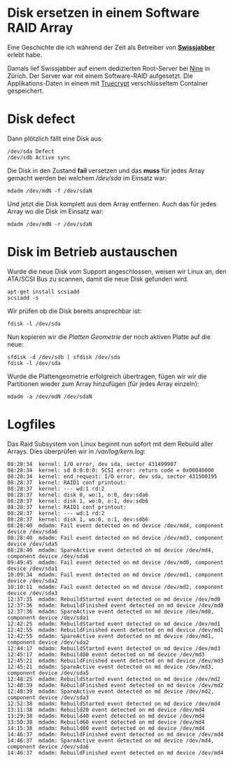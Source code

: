 # Disk ersetzen in einem Software RAID Array

Eine Geschichte die ich während der Zeit als Betreiber von
**[Swissjabber](http://www.swissjabber.ch)** erlebt habe.

Damals lief Swissjabber auf einem dedizierten Root-Server bei
[Nine](http://www.nine.ch) in Zürich. Der Server war mit einem
Software-RAID aufgesetzt. Die Applikations-Daten in einem mit
[Truecrypt](http://www.truecrypt.org) verschlüsseltem Container
gespeichert.

# Disk defect

Dann plötzlich fällt eine Disk aus:

    /dev/sda Defect
    /dev/sdb Active sync

Die Disk in den Zustand **fail** versetzen und das **muss** für jedes
Array gemacht werden bei welchem */dev/sda* im Einsatz war:

    mdadm /dev/mdN -f /dev/sdaN

Und jetzt die Disk komplett aus dem Array entfernen. Auch das für jedes
Array wo die Disk im Einsatz war:

    mdadm /dev/mdN -r /dev/sdaN

# Disk im Betrieb austauschen

Wurde die neue Disk vom Support angeschlossen, weisen wir Linux an, den
ATA/SCSI Bus zu scannen, damit die neue Disk gefunden wird.

    apt-get install scsiadd
    scsiadd -s

Wir prüfen ob die Disk bereits ansprechbar ist:

    fdisk -l /dev/sda

Nun kopieren wir die *Platten Geometrie* der noch aktiven Platte auf die
neue:

    sfdisk -d /dev/sdb | sfdisk /dev/sda
    fdisk -l /dev/sda

Wurde die Plattengeometrie erfolgreich übertragen, fügen wir wir die
Partitionen wieder zum Array hinzufügen (für jedes Array einzeln):

    mdadm -a /dev/mdN /dev/sdaN

# Logfiles

Das Raid Subsystem von Linux beginnt nun sofort mit dem Rebuild aller
Arrays. Dies überprüfen wir in */var/log/kern.log*:

    08:28:34  kernel: I/O error, dev sda, sector 431499907
    08:28:34  kernel: sd 0:0:0:0: SCSI error: return code = 0x00040000
    08:28:34  kernel: end_request: I/O error, dev sda, sector 431500195
    08:28:37  kernel: RAID1 conf printout:
    08:28:37  kernel: --- wd:1 rd:2
    08:28:37  kernel: disk 0, wo:1, o:0, dev:sda6
    08:28:37  kernel: disk 1, wo:0, o:1, dev:sdb6
    08:28:37  kernel: RAID1 conf printout:
    08:28:37  kernel: --- wd:1 rd:2
    08:28:37  kernel: disk 1, wo:0, o:1, dev:sdb6
    08:28:40  mdadm: Fail event detected on md device /dev/md4, component device /dev/sda6
    08:28:40  mdadm: Fail event detected on md device /dev/md3, component device /dev/sda5
    08:28:40  mdadm: SpareActive event detected on md device /dev/md4, component device /dev/sda6
    09:49:45  mdadm: Fail event detected on md device /dev/md0, component device /dev/sda1
    10:09:34  mdadm: Fail event detected on md device /dev/md1, component device /dev/sda2
    10:10:11  mdadm: Fail event detected on md device /dev/md2, component device /dev/sda3
    12:37:35  mdadm: RebuildStarted event detected on md device /dev/md0
    12:37:36  mdadm: RebuildFinished event detected on md device /dev/md0
    12:37:36  mdadm: SpareActive event detected on md device /dev/md0, component device /dev/sda1
    12:42:25  mdadm: RebuildStarted event detected on md device /dev/md1
    12:42:55  mdadm: RebuildFinished event detected on md device /dev/md1
    12:42:55  mdadm: SpareActive event detected on md device /dev/md1, component device /dev/sda2
    12:44:17  mdadm: RebuildStarted event detected on md device /dev/md3
    12:45:17  mdadm: Rebuild80 event detected on md device /dev/md3
    12:45:21  mdadm: RebuildFinished event detected on md device /dev/md3
    12:45:21  mdadm: SpareActive event detected on md device /dev/md3, component device /dev/sda5
    12:48:25  mdadm: RebuildStarted event detected on md device /dev/md2
    12:48:39  mdadm: RebuildFinished event detected on md device /dev/md2
    12:48:39  mdadm: SpareActive event detected on md device /dev/md2, component device /dev/sda3
    12:52:38  mdadm: RebuildStarted event detected on md device /dev/md4
    13:11:38  mdadm: Rebuild20 event detected on md device /dev/md4
    13:29:38  mdadm: Rebuild40 event detected on md device /dev/md4
    13:50:38  mdadm: Rebuild60 event detected on md device /dev/md4
    14:15:38  mdadm: Rebuild80 event detected on md device /dev/md4
    14:46:37  mdadm: RebuildFinished event detected on md device /dev/md4
    14:46:37  mdadm: SpareActive event detected on md device /dev/md4, component device /dev/sda6
    14:46:37  mdadm: RebuildFinished event detected on md device /dev/md4
